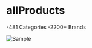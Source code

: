 # allProducts
 
-481 Categories
-2200+ Brands


![Sample](https://user-images.githubusercontent.com/33677898/47372227-2f355000-d69e-11e8-8da3-2f7f9eed83f9.png)


